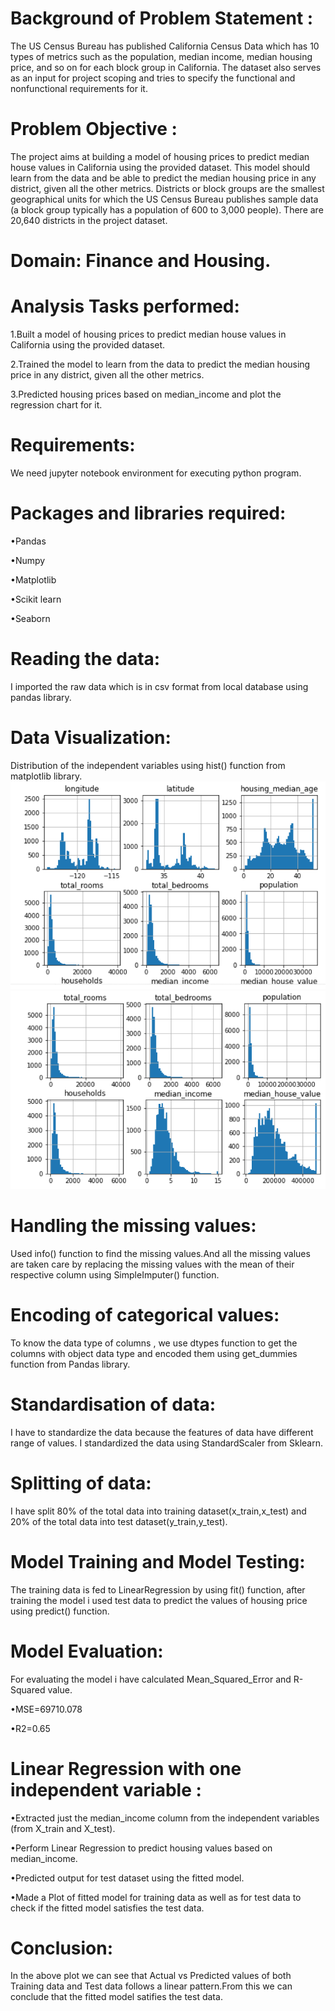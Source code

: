 # Background of Problem Statement :
The US Census Bureau has published California Census Data which has 10 types of metrics such as the population, median income, median housing price, and so on for each block group in California. The dataset also serves as an input for project scoping and tries to specify the functional and nonfunctional requirements for it.

# Problem Objective :
The project aims at building a model of housing prices to predict median house values in California using the provided dataset. This model should learn from the data and be able to predict the median housing price in any district, given all the other metrics.
Districts or block groups are the smallest geographical units for which the US Census Bureau publishes sample data (a block group typically has a population of 600 to 3,000 people). There are 20,640 districts in the project dataset.

# Domain: Finance and Housing.

# Analysis Tasks performed:

1.Built a model of housing prices to predict median house values in California using the provided dataset.

2.Trained the model to learn from the data to predict the median housing price in any district, given all the other metrics.

3.Predicted housing prices based on median_income and plot the regression chart for it.

# Requirements:
We need jupyter notebook environment for executing python program.

# Packages and libraries required:


•Pandas

•Numpy

•Matplotlib

•Scikit learn

•Seaborn

# Reading the data:
I imported the raw data which is in csv format from local database using pandas library.

# Data Visualization:
Distribution of the independent variables using hist() function from matplotlib library.
![](https://github.com/Dany511/Dany5_portfolio/blob/main/images%202/hist1.PNG) ![](https://github.com/Dany511/Dany5_portfolio/blob/main/images%202/hist2.PNG)

# Handling the missing values: 
Used info() function to find the missing values.And all the missing values are taken care by replacing the missing values with the mean of their respective column using SimpleImputer() function.

# Encoding of categorical values: 
To know the data type of columns , we use dtypes function to get the columns with object data type and encoded them using get_dummies function from Pandas library.

# Standardisation of data: 
I have to standardize the data because the features of data have different range of values. I standardized the data using StandardScaler from Sklearn.

# Splitting of data:
I have split  80% of the total data into training dataset(x_train,x_test) and 20% of the total data into test dataset(y_train,y_test).

# Model Training and Model Testing: 
The training data is fed to LinearRegression by using fit() function, after training the model i used test data to predict the values of housing price using predict() function.

# Model Evaluation:
For evaluating the model i have calculated Mean_Squared_Error and R-Squared value.

•MSE=69710.078

•R2=0.65

# Linear Regression with one independent variable :
•Extracted just the median_income column from the independent variables (from X_train and X_test).


•Perform Linear Regression to predict housing values based on median_income.


•Predicted output for test dataset using the fitted model.


•Made a Plot of fitted model for training data as well as for test data to check if the fitted model satisfies the test data.

# Conclusion:
In the above plot we can see that Actual vs Predicted values of both Training data and Test data follows a linear pattern.From this we can conclude that the fitted model satifies the test data.



